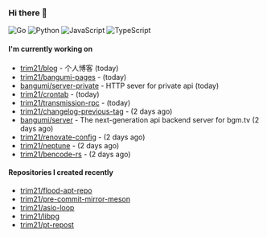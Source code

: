 ### Hi there 👋

![Go](https://img.shields.io/badge/go-%2300ADD8.svg?style=for-the-badge&logo=go&logoColor=white)
![Python](https://img.shields.io/badge/python-3670A0?style=for-the-badge&logo=python&logoColor=ffdd54)
![JavaScript](https://img.shields.io/badge/javascript-%23323330.svg?style=for-the-badge&logo=javascript&logoColor=%23F7DF1E)
![TypeScript](https://img.shields.io/badge/typescript-%23007ACC.svg?style=for-the-badge&logo=typescript&logoColor=white)

#### I'm currently working on

- [trim21/blog](https://github.com/trim21/blog) - 个人博客 (today)
- [trim21/bangumi-pages](https://github.com/trim21/bangumi-pages) -  (today)
- [bangumi/server-private](https://github.com/bangumi/server-private) - HTTP sever for private api (today)
- [trim21/crontab](https://github.com/trim21/crontab) -  (today)
- [trim21/transmission-rpc](https://github.com/trim21/transmission-rpc) -  (today)
- [trim21/changelog-previous-tag](https://github.com/trim21/changelog-previous-tag) -  (2 days ago)
- [bangumi/server](https://github.com/bangumi/server) - The next-generation api backend server for bgm.tv (2 days ago)
- [trim21/renovate-config](https://github.com/trim21/renovate-config) -  (2 days ago)
- [trim21/neptune](https://github.com/trim21/neptune) -  (2 days ago)
- [trim21/bencode-rs](https://github.com/trim21/bencode-rs) -  (2 days ago)

#### Repositories I created recently

- [trim21/flood-apt-repo](https://github.com/trim21/flood-apt-repo)
- [trim21/pre-commit-mirror-meson](https://github.com/trim21/pre-commit-mirror-meson)
- [trim21/asio-loop](https://github.com/trim21/asio-loop)
- [trim21/libpg](https://github.com/trim21/libpg)
- [trim21/pt-repost](https://github.com/trim21/pt-repost)
